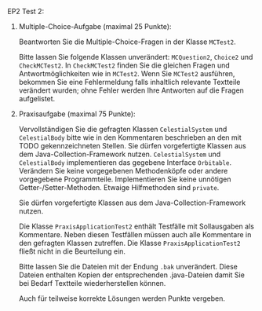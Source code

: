 EP2 Test 2:

1. Multiple-Choice-Aufgabe (maximal 25 Punkte):

    Beantworten Sie die Multiple-Choice-Fragen in der Klasse `MCTest2`.

    Bitte lassen Sie folgende Klassen unverändert: `MCQuestion2`, `Choice2` und `CheckMCTest2`.
    In `CheckMCTest2` finden Sie die gleichen Fragen und Antwortmöglichkeiten wie in `MCTest2`.
    Wenn Sie `MCTest2` ausführen, bekommen Sie eine Fehlermeldung falls inhaltlich relevante
    Textteile verändert wurden; ohne Fehler werden Ihre Antworten auf die Fragen aufgelistet.

2. Praxisaufgabe (maximal 75 Punkte):

    Vervollständigen Sie die gefragten Klassen `CelestialSystem` und `CelestialBody` bitte
    wie in den Kommentaren beschrieben an den mit TODO gekennzeichneten Stellen.
    Sie dürfen vorgefertigte Klassen aus dem Java-Collection-Framework nutzen.
    `CelestialSystem` und `CelestialBody` implementieren das gegebene Interface `Orbitable`.
    Verändern Sie keine vorgegebenen Methodenköpfe oder andere vorgegebene Programmteile.
    Implementieren Sie keine unnötigen Getter-/Setter-Methoden. Etwaige Hilfmethoden sind `private`.
    
    Sie dürfen vorgefertigte Klassen aus dem Java-Collection-Framework nutzen.

    Die Klasse `PraxisApplicationTest2` enthält Testfälle mit Sollausgaben als Kommentare.
    Neben diesen Testfällen müssen auch alle Kommentare in den gefragten Klassen zutreffen.
    Die Klasse `PraxisApplicationTest2` fließt nicht in die Beurteilung ein.
    
    Bitte lassen Sie die Dateien mit der Endung `.bak` unverändert. Diese Dateien enthalten 
    Kopien der entsprechenden .java-Dateien damit Sie bei Bedarf Textteile wiederherstellen können.

    Auch für teilweise korrekte Lösungen werden Punkte vergeben.
